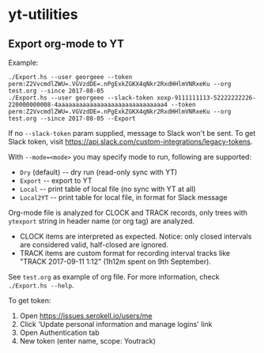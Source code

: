 # yt-utilities

## Export org-mode to YT


Example:
```
./Export.hs --user georgeee --token perm:Z2VvcmdlZWU=.VGVzdDE=.nPgExkZGKX4qNkr2RxdHHlmVNRxeKu --org test.org --since 2017-08-05
./Export.hs --user georgeee --slack-token xoxp-9111111113-52222222226-220000000008-4aaaaaaaaaaaaaaaaaaaaaaaaaaaaaa4 --token perm:Z2VvcmdlZWU=.VGVzdDE=.nPgExkZGKX4qNkr2RxdHHlmVNRxeKu --org test.org --since 2017-08-05 --Export
```

If no `--slack-token` param supplied, message to Slack won't be sent.
To get Slack token, visit https://api.slack.com/custom-integrations/legacy-tokens.

With `--mode=<mode>` you may specify mode to run, following are supported:
* `Dry` (default) -- dry run (read-only sync with YT) 
* `Export` -- export to YT
* `Local` -- print table of local file (no sync with YT at all)
* `Local2YT` -- print table for local file, in format for Slack message

Org-mode file is analyzed for CLOCK and TRACK records, only trees with `ytexport` string in header name (or org tag) are analyzed.
* CLOCK items are interpreted as expected. Notice: only closed intervals are considered valid, half-closed are ignored.
* TRACK items are custom format for recording interval tracks like "TRACK 2017-09-11 1:12" (1h12m spent on 9th September).

See `test.org` as example of org file. For more information, check `./Export.hs --help`. 

To get token:
1. Open https://issues.serokell.io/users/me
2. Click 'Update personal information and manage logins' link
3. Open Authentication tab
4. New token (enter name, scope: Youtrack)
